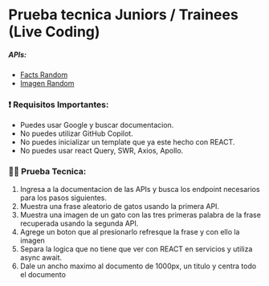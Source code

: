# Prueba tecnica Juniors / Trainees (Live Coding)

##### APIs:
- [Facts Random](https://catfact.ninja)
- [Imagen Random](https://cataas.com)

### ❗ Requisitos Importantes:
- Puedes usar Google y buscar documentacion.
- No puedes utilizar GitHub Copilot.
- No puedes inicializar un template que ya este hecho con REACT.
- No puedes usar react Query, SWR, Axios, Apollo.

### 🧑‍💻 Prueba Tecnica:
1. Ingresa a la documentacion de las APIs y busca los endpoint necesarios para los pasos siguientes.
4. Muestra una frase aleatorio de gatos usando la primera API.
5. Muestra una imagen de un gato con las tres primeras palabra de la frase recuperada usando la segunda API.
6. Agrege un boton que al presionarlo refresque la frase y con ello la imagen
7. Separa la logica que no tiene que ver con REACT en servicios y utiliza async await.
7. Dale un ancho maximo al documento de 1000px, un titulo y centra todo el documento
